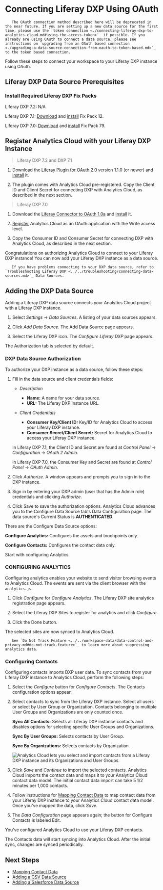 # Connecting Liferay DXP Using OAuth

```warning::
   The OAuth connection method described here will be deprecated in the near future. If you are setting up a new data source for the first time, please use the `token connection <./connecting-liferay-dxp-to-analytics-cloud.md#using-the-access-token>`_ if possible. If you already are using OAuth to connect a data source, please see instructions on `upgrading from an OAuth based connection <./upgrading-a-data-source-connection-from-oauth-to-token-based.md>`_ to the token based connection.
```

Follow these steps to connect your workspace to your Liferay DXP instance using OAuth.

## Liferay DXP Data Source Prerequisites

### Install Required Liferay DXP Fix Packs

Liferay DXP 7.2: N/A

Liferay DXP 7.1: [Download](https://customer.liferay.com/downloads) and [install](https://help.liferay.com/hc/articles/360018176571-Installing-Patches-) Fix Pack 12.

Liferay DXP 7.0: [Download](https://customer.liferay.com/downloads%20target=) and [install](https://help.liferay.com/hc/articles/360017896272-Using-the-Patching-Tool-#installing-patches) Fix Pack 79.

## Register Analytics Cloud with your Liferay DXP Instance

> Liferay DXP 7.2 and DXP 7.1

1. Download the [Liferay Plugin for OAuth 2.0](https://web.liferay.com/marketplace/-/mp/application/109571986) version 1.1.0 (or newer) and [install](https://learn.liferay.com/dxp/7.x/en/system-administration/installing-and-managing-apps/installing-apps/installing-apps.html) it.

1. The plugin comes with Analytics Cloud pre-registered. Copy the Client ID and Client Secret for connecting DXP with Analytics Cloud, as described in the next section.

> Liferay DXP 7.0

1. Download the [Liferay Connector to OAuth 1.0a](https://web.liferay.com/marketplace/-/mp/application/45261909) and [install](https://help.liferay.com/hc/articles/360017877192-Installing-Apps-Manually-) it.

1. [Register](https://help.liferay.com/hc/en-us/articles/360018175331-OAuth-) Analytics Cloud as an OAuth application with the Write access level.

1. Copy the Consumer ID and Consumer Secret for connecting DXP with Analytics Cloud, as described in the next section.

Congratulations on authorizing Analytics Cloud to connect to your Liferay DXP instance! You can now add your Liferay DXP instance as a data source.

```tip::
   If you have problems connecting to your DXP data source, refer to `Troubleshooting Liferay DXP <../../troubleshooting/connecting-data-sources.md>`_ Data Sources.
```

## Adding the DXP Data Source

Adding a Liferay DXP data source connects your Analytics Cloud project with a Liferay DXP instance.

1. Select *Settings* → *Data Sources*. A listing of your data sources appears.

1. Click *Add Data Source*. The Add Data Source page appears.

1. Select the Liferay DXP icon. The *Configure Liferay DXP* page appears.

The Authorization tab is selected by default.

### DXP Data Source Authorization

To authorize your DXP instance as a data source, follow these steps:

1. Fill in the data source and client credentials fields:

    * *Description*

         * **Name:** A name for your data source.
         * **URL:** The Liferay DXP instance URL.

    * *Client Credentials*

         * **Consumer Key/Client ID:** Key/ID for Analytics Cloud to access your Liferay DXP instance.
         * **Consumer Secret/Client Secret:** Secret for Analytics Cloud to access your Liferay DXP instance.

    In Liferay DXP 7.1, the Client ID and Secret are found at *Control Panel* → *Configuration* → *OAuth 2 Admin*.

    In Liferay DXP 7.0, the Consumer Key and Secret are found at *Control Panel* → *OAuth Admin*.

1. Click *Authorize*. A window appears and prompts you to sign in to the DXP instance.

1. Sign in by entering your DXP admin (user that has the Admin role) credentials and clicking *Authorize*.

1. Click Save to save the authorization options. Analytics Cloud advances you to the Configure Data Source tab's Data Configuration page. The data source's Current Status is **AUTHENTICATED**.

There are the Configure Data Source options:

**Configure Analytics:** Configures the assets and touchpoints only.

**Configure Contacts:** Configures the contact data only.

Start with configuring Analytics.

### CONFIGURING ANALYTICS

Configuring analytics enables your website to send visitor browsing events to Analytics Cloud. The events are sent via the client browser with the `analytics.js`.

1. Click *Configure* for *Configure Analytics*. The Liferay DXP site analytics registration page appears.

1. Select the Liferay DXP Sites to register for analytics and click *Configure*.

1. Click the Done button.

The selected sites are now synced to Analytics Cloud.

```note::
   See `Do Not Track Feature <../../workspace-data/data-control-and-privacy.md#do-not-track-feature>`_ to learn more about suppressing analytics data.
```

### Configuring Contacts

Configuring contacts imports DXP user data. To sync contacts from your Liferay DXP instance to Analytics Cloud, perform the following steps:

1. Select the *Configure* button for *Configure Contacts*. The Contacts configuration options appear.

1. Select contacts to sync from the Liferay DXP instance. Select all users or select by User Group or Organization. Contacts belonging to multiple User Groups and Organizations are only counted once.

    **Sync All Contacts:** Selects all Liferay DXP instance contacts and disables options for selecting specific User Groups and Organizations.

    **Sync By User Groups:** Selects contacts by User Group.

    **Sync By Organizations:** Selects contacts by Organization.

    ![Analytics Cloud lets you select and import contacts from a Liferay DXP instance and its Organizations and User Groups.](connecting-liferay-dxp-using-oauth/images/01.png)

1. Click *Save* and *Continue* to import the selected contacts. Analytics Cloud imports the contact data and maps it to your Analytics Cloud contact data model. The initial contact data import can take 5 1/2 minutes per 1,000 contacts.

1. Follow instructions for [Mapping Contact Data](../../individuals-and-segments/individual-profiles/mapping-contact-data.md) to map contact data from your Liferay DXP instance to your Analytics Cloud contact data model. Once you've mapped the data, click *Save*.

1. The *Data Configuration* page appears again; the button for Configure Contacts is labeled Edit.

You've configured Analytics Cloud to use your Liferay DXP contacts.

The Contacts data will start syncing into Analytics Cloud. After the initial sync, changes are synced periodically.

## Next Steps

* [Mapping Contact Data](../../individuals-and-segments/individual-profiles/mapping-contact-data.md)
* [Adding a CSV Data Source](../../individuals-and-segments/individual-profiles/adding-a-csv-data-source.md)
* [Adding a Salesforce Data Source](../../individuals-and-segments/individual-profiles/adding-a-salesforce-data-source.md)
